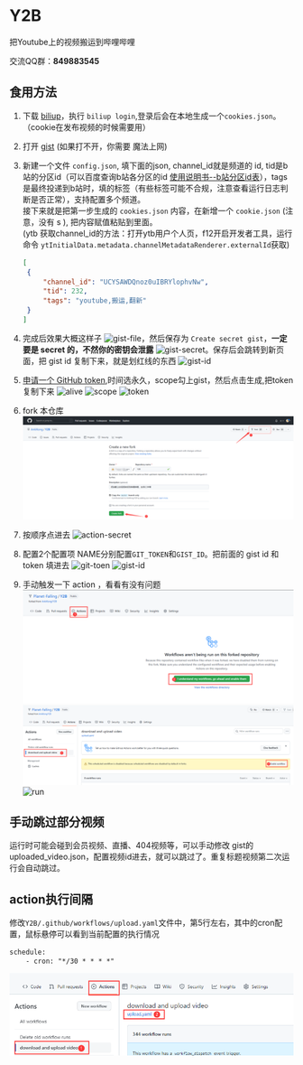 # Y2B

把Youtube上的视频搬运到哔哩哔哩

交流QQ群：**849883545**

## 食用方法

1. 下载 [biliup](https://github.com/ForgQi/biliup-rs/releases)，执行 `biliup login`,登录后会在本地生成一个`cookies.json`。（cookie在发布视频的时候需要用）
2. 打开 [gist](https://gist.github.com/) (如果打不开，你需要 魔法上网)
3. 新建一个文件 `config.json`, 填下面的json, channel_id就是频道的 id, tid是b站的分区id（可以百度查询b站各分区的id [使用说明书--b站分区id表](https://www.bilibili.com/read/cv18327205)），tags是最终投递到b站时，填的标签（有些标签可能不合规，注意查看运行日志判断是否正常），支持配置多个频道。  
接下来就是把第一步生成的 `cookies.json` 内容，在新增一个 `cookie.json` (注意，没有 s ), 把内容赋值粘贴到里面。  
(ytb 获取channel_id的方法：打开ytb用户个人页，f12开启开发者工具，运行命令 `ytInitialData.metadata.channelMetadataRenderer.externalId`获取)

   ``` json
   [
    {
        "channel_id": "UCYSAWDQnoz0uIBRYlophvNw",
        "tid": 232,
        "tags": "youtube,搬运,翻新"
    }
   ]
   ```

4. 完成后效果大概这样子 ![gist-file](./imgs/gist_file.png)，然后保存为 `Create secret gist`，**一定要是 secret 的，不然你的密钥会泄露** ![gist-secret](imgs/secret-gist.png)。保存后会跳转到新页面，把 gist id 复制下来，就是划红线的东西 ![gist-id](imgs/gist-id.png)
5. [申请一个 GitHub token](https://github.com/settings/tokens/new),时间选永久，scope勾上gist，然后点击生成,把token复制下来 ![alive](imgs/alive.png) ![scope](imgs/scope.png) ![token](imgs/token.png)
6. fork 本仓库 ![fork](./imgs/fork.png)
7. 按顺序点进去  ![action-secret](imgs/action-secret.png)
8. 配置2个配置项 NAME分别配置`GIT_TOKEN`和`GIST_ID`。把前面的 gist id 和 token 填进去 ![git-toen](imgs/add-git-token.png) ![gist-id](imgs/add-gist-id.png)
9. 手动触发一下 action ，看看有没有问题 ![action1](imgs/action1.png) ![action2](imgs/action2.png) ![run](imgs/run.png)

## 手动跳过部分视频
运行时可能会碰到会员视频、直播、404视频等，可以手动修改 gist的uploaded_video.json，配置视频id进去，就可以跳过了。重复标题视频第二次运行会自动跳过。

## action执行间隔

修改`Y2B/.github/workflows/upload.yaml`文件中，第5行左右，其中的cron配置，鼠标悬停可以看到当前配置的执行情况
```
schedule:
    - cron: "*/30 * * * *"
```
![yaml](imgs/yaml.png)
